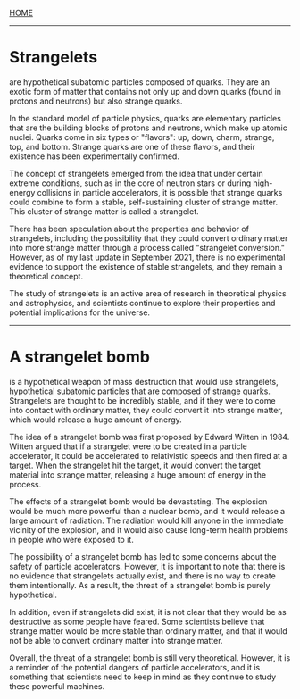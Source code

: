[HOME](/README.md)    

------------------------     

# Strangelets    

are hypothetical subatomic particles composed of quarks. They are an exotic form of matter that contains not only up and down quarks (found in protons and neutrons) but also strange quarks.

In the standard model of particle physics, quarks are elementary particles that are the building blocks of protons and neutrons, which make up atomic nuclei. Quarks come in six types or "flavors": up, down, charm, strange, top, and bottom. Strange quarks are one of these flavors, and their existence has been experimentally confirmed.

The concept of strangelets emerged from the idea that under certain extreme conditions, such as in the core of neutron stars or during high-energy collisions in particle accelerators, it is possible that strange quarks could combine to form a stable, self-sustaining cluster of strange matter. This cluster of strange matter is called a strangelet.

There has been speculation about the properties and behavior of strangelets, including the possibility that they could convert ordinary matter into more strange matter through a process called "strangelet conversion." However, as of my last update in September 2021, there is no experimental evidence to support the existence of stable strangelets, and they remain a theoretical concept.

The study of strangelets is an active area of research in theoretical physics and astrophysics, and scientists continue to explore their properties and potential implications for the universe.     

-------------------------       

# A strangelet bomb   

is a hypothetical weapon of mass destruction that would use strangelets, hypothetical subatomic particles that are composed of strange quarks. Strangelets are thought to be incredibly stable, and if they were to come into contact with ordinary matter, they could convert it into strange matter, which would release a huge amount of energy.

The idea of a strangelet bomb was first proposed by Edward Witten in 1984. Witten argued that if a strangelet were to be created in a particle accelerator, it could be accelerated to relativistic speeds and then fired at a target. When the strangelet hit the target, it would convert the target material into strange matter, releasing a huge amount of energy in the process.

The effects of a strangelet bomb would be devastating. The explosion would be much more powerful than a nuclear bomb, and it would release a large amount of radiation. The radiation would kill anyone in the immediate vicinity of the explosion, and it would also cause long-term health problems in people who were exposed to it.

The possibility of a strangelet bomb has led to some concerns about the safety of particle accelerators. However, it is important to note that there is no evidence that strangelets actually exist, and there is no way to create them intentionally. As a result, the threat of a strangelet bomb is purely hypothetical.

In addition, even if strangelets did exist, it is not clear that they would be as destructive as some people have feared. Some scientists believe that strange matter would be more stable than ordinary matter, and that it would not be able to convert ordinary matter into strange matter.

Overall, the threat of a strangelet bomb is still very theoretical. However, it is a reminder of the potential dangers of particle accelerators, and it is something that scientists need to keep in mind as they continue to study these powerful machines.
